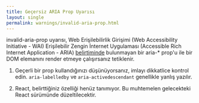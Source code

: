 ```yaml
---
title: Geçersiz ARIA Prop Uyarısı
layout: single
permalink: warnings/invalid-aria-prop.html
---
```


invalid-aria-prop uyarısı, Web Erişilebilirlik Girişimi (Web Accessibility Initiative - WAI) Erişilebilir Zengin İnternet Uygulaması (Accessible Rich Internet Application - ARIA) [belirtiminde](https://www.w3.org/TR/wai-aria-1.1/#states_and_properties) bulunmayan bir aria-* prop'u ile bir DOM elemanını render etmeye çalışırsanız tetiklenir.

1. Geçerli bir prop kullandığınızı düşünüyorsanız, imlayı dikkatlice kontrol edin. `aria-labelledby` ve `aria-activedescendant` genellikle yanlış yazılır.

2. React, belirttiğiniz özelliği henüz tanımıyor. Bu muhtemelen gelecekteki React sürümünde düzeltilecektir.
